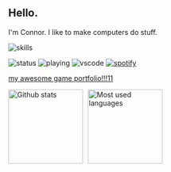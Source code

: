 ## Hello.

I'm Connor. I like to make computers do stuff.

![skills](https://skillicons.dev/icons?i=python,c,cpp,cs,java,html,css,js,ts,bash,apple,windows,ubuntu,unity,premiere)

![status](https://api.statusbadges.me/badge/status/211947199192367114?simple=true)
![playing](https://api.statusbadges.me/badge/playing/211947199192367114)
![vscode](https://api.statusbadges.me/badge/vscode/211947199192367114)
[![spotify](https://api.statusbadges.me/badge/spotify/211947199192367114)](https://api.statusbadges.me/openspotify/211947199192367114)

[my awesome game portfolio!!!11](https://connoryo.github.io/)

<div style="display: flex; align-items: center;">
  <img src="https://github-readme-stats-connoryos-projects.vercel.app//api?show_icons=true&username=connoryo&theme=radical&hide_border=true" alt="Github stats" height="150" style="margin-right: 10px;">
  <img src="https://github-readme-stats-connoryos-projects.vercel.app/api/top-langs/?username=connoryo&hide_progress=true&theme=radical&hide_border=true" alt="Most used languages" height="150">
</div>
